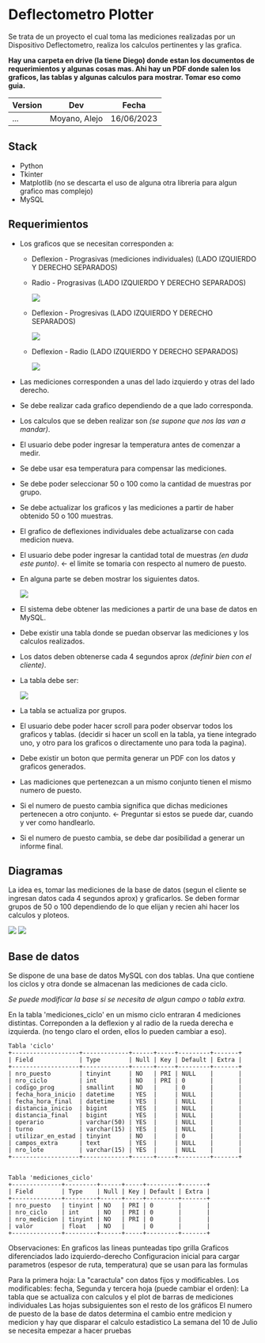 # Deflectometro Plotter

Se trata de un proyecto el cual toma las mediciones realizadas por un Dispositivo Deflectometro, realiza los calculos pertinentes y las grafica.

**Hay una carpeta en drive (la tiene Diego) donde estan los documentos de requerimientos y algunas cosas mas. Ahi hay un PDF donde salen los graficos, las tablas y algunas calculos para mostrar. Tomar eso como guia.**


|Version|Dev|Fecha|
|--------|-------|-----------|
|...|Moyano, Alejo| 16/06/2023 |

## Stack
- Python
- Tkinter
- Matplotlib (no se descarta el uso de alguna otra libreria para algun grafico mas complejo)
- MySQL

## Requerimientos

- Los graficos que se necesitan corresponden a: 
  - Deflexion - Prograsivas (mediciones individuales) (LADO IZQUIERDO Y DERECHO SEPARADOS)
  - Radio - Prograsivas (LADO IZQUIERDO Y DERECHO SEPARADOS)

    ![](img/radio_prograsivas.png)

  - Deflexion - Progresivas (LADO IZQUIERDO Y DERECHO SEPARADOS)

    ![](img/deflexion_prograsivas.png)

  - Deflexion - Radio (LADO IZQUIERDO Y DERECHO SEPARADOS)
  
    ![](img/defl_sobre_radio.png)

- Las mediciones corresponden a unas del lado izquierdo y otras del lado derecho.
- Se debe realizar cada grafico dependiendo de a que lado corresponda.
- Los calculos que se deben realizar son *(se supone que nos las van a mandar)*.
- El usuario debe poder ingresar la temperatura antes de comenzar a medir.
- Se debe usar esa temperatura para compensar las mediciones.
- Se debe poder seleccionar 50 o 100 como la cantidad de muestras por grupo.
- Se debe actualizar los graficos y las mediciones a partir de haber obtenido 50 o 100 muestras.
- El grafico de deflexiones individuales debe actualizarse con cada medicion nueva.
- El usuario debe poder ingresar la cantidad total de muestras *(en duda este punto)*. <- el limite se tomaria con respecto al numero de puesto.
- En alguna parte se deben mostrar los siguientes datos.
  
  ![](img/datos_varios.png)

- El sistema debe obtener las mediciones a partir de una base de datos en MySQL.
- Debe existir una tabla donde se puedan observar las mediciones y los calculos realizados.
- Los datos deben obtenerse cada 4 segundos aprox *(definir bien con el cliente)*.
- La tabla debe ser:
  
  ![](img/tabla.png)

- La tabla se actualiza por grupos.
- El usuario debe poder hacer scroll para poder observar todos los graficos y tablas. (decidir si hacer un scoll en la tabla, ya tiene integrado uno, y otro para los graficos o directamente uno para toda la pagina).
- Debe existir un boton que permita generar un PDF con los datos y graficos generados.

- Las madiciones que pertenezcan a un mismo conjunto tienen el mismo numero de puesto.
- Si el numero de puesto cambia significa que dichas mediciones pertenecen a otro conjunto. <- Preguntar si estos se puede dar, cuando y ver como handlearlo.
- Si el numero de puesto cambia, se debe dar posibilidad a generar un informe final.


## Diagramas

La idea es, tomar las mediciones de la base de datos (segun el cliente se ingresan datos cada 4 segundos aprox) y graficarlos. Se deben formar grupos de 50 o 100 dependiendo de lo que elijan y recien ahi hacer los calculos y ploteos.

![](img/diagrama_de_flujo.png)
![](img/diagrama_de_modulo.png)

## Base de datos

Se dispone de una base de datos MySQL con dos tablas. Una que contiene los ciclos y otra donde se almacenan las mediciones de cada ciclo.

*Se puede modificar la base si se necesita de algun campo o tabla extra.*

En la tabla 'mediciones_ciclo' en un mismo ciclo entraran 4 mediciones distintas. Correponden a la deflexion y al radio de la rueda derecha e izquierda. (no tengo claro el orden, ellos lo pueden cambiar a eso).

 ```
 Tabla 'ciclo'
+-------------------+-------------+------+-----+---------+-------+
| Field             | Type        | Null | Key | Default | Extra |
+-------------------+-------------+------+-----+---------+-------+
| nro_puesto        | tinyint     | NO   | PRI | NULL    |       |
| nro_ciclo         | int         | NO   | PRI | 0       |       |
| codigo_prog       | smallint    | NO   |     | 0       |       |
| fecha_hora_inicio | datetime    | YES  |     | NULL    |       |
| fecha_hora_final  | datetime    | YES  |     | NULL    |       |
| distancia_inicio  | bigint      | YES  |     | NULL    |       |
| distancia_final   | bigint      | YES  |     | NULL    |       |
| operario          | varchar(50) | YES  |     | NULL    |       |
| turno             | varchar(15) | YES  |     | NULL    |       |
| utilizar_en_estad | tinyint     | NO   |     | 0       |       |
| campos_extra      | text        | YES  |     | NULL    |       |
| nro_lote          | varchar(15) | YES  |     | NULL    |       |
+-------------------+-------------+------+-----+---------+-------+


Tabla 'mediciones_ciclo'
+--------------+---------+------+-----+---------+-------+
| Field        | Type    | Null | Key | Default | Extra |
+--------------+---------+------+-----+---------+-------+
| nro_puesto   | tinyint | NO   | PRI | 0       |       |
| nro_ciclo    | int     | NO   | PRI | 0       |       |
| nro_medicion | tinyint | NO   | PRI | 0       |       |
| valor        | float   | NO   |     | 0       |       |
+--------------+---------+------+-----+---------+-------+
 ```



 Observaciones:
 En graficos las lineas punteadas tipo grilla
 Graficos diferenciados lado izquierdo-derecho
 Configuracion inicial para cargar parametros (espesor de ruta, temperatura) que se usan para las formulas

 Para la primera hoja: La "caractula" con datos fijos y modificables. Los modificables: fecha,
 Segunda y tercera hoja (puede cambiar el orden): La tabla que se actualiza con calculos y el plot de barras de mediciones individuales
 Las hojas subsiguientes son el resto de los gráficos
 El numero de puesto de la base de datos determina el cambio entre medicion y medicion y hay que disparar el calculo estadistico
 La semana del 10 de Julio se necesita empezar a hacer pruebas